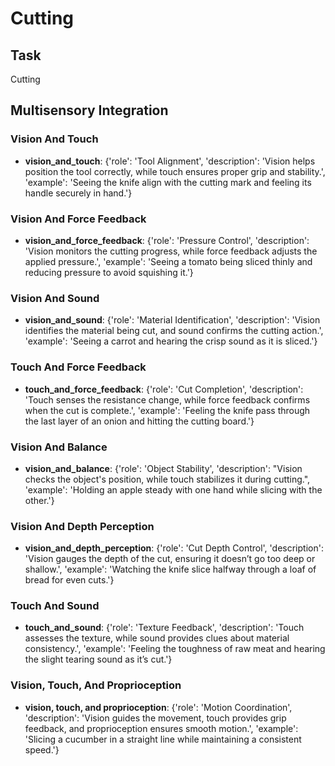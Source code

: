 # Cutting

## Task
Cutting
## Multisensory Integration
### Vision And Touch
- **vision_and_touch**: {'role': 'Tool Alignment', 'description': 'Vision helps position the tool correctly, while touch ensures proper grip and stability.', 'example': 'Seeing the knife align with the cutting mark and feeling its handle securely in hand.'}
### Vision And Force Feedback
- **vision_and_force_feedback**: {'role': 'Pressure Control', 'description': 'Vision monitors the cutting progress, while force feedback adjusts the applied pressure.', 'example': 'Seeing a tomato being sliced thinly and reducing pressure to avoid squishing it.'}
### Vision And Sound
- **vision_and_sound**: {'role': 'Material Identification', 'description': 'Vision identifies the material being cut, and sound confirms the cutting action.', 'example': 'Seeing a carrot and hearing the crisp sound as it is sliced.'}
### Touch And Force Feedback
- **touch_and_force_feedback**: {'role': 'Cut Completion', 'description': 'Touch senses the resistance change, while force feedback confirms when the cut is complete.', 'example': 'Feeling the knife pass through the last layer of an onion and hitting the cutting board.'}
### Vision And Balance
- **vision_and_balance**: {'role': 'Object Stability', 'description': "Vision checks the object's position, while touch stabilizes it during cutting.", 'example': 'Holding an apple steady with one hand while slicing with the other.'}
### Vision And Depth Perception
- **vision_and_depth_perception**: {'role': 'Cut Depth Control', 'description': 'Vision gauges the depth of the cut, ensuring it doesn’t go too deep or shallow.', 'example': 'Watching the knife slice halfway through a loaf of bread for even cuts.'}
### Touch And Sound
- **touch_and_sound**: {'role': 'Texture Feedback', 'description': 'Touch assesses the texture, while sound provides clues about material consistency.', 'example': 'Feeling the toughness of raw meat and hearing the slight tearing sound as it’s cut.'}
### Vision, Touch, And Proprioception
- **vision, touch, and proprioception**: {'role': 'Motion Coordination', 'description': 'Vision guides the movement, touch provides grip feedback, and proprioception ensures smooth motion.', 'example': 'Slicing a cucumber in a straight line while maintaining a consistent speed.'}
